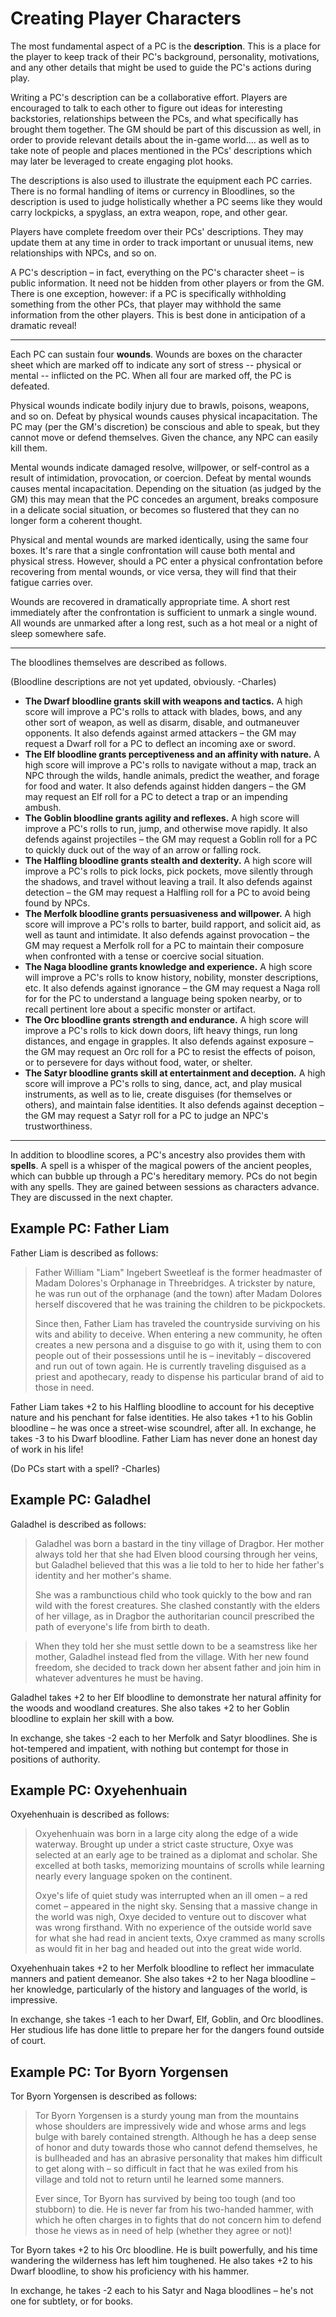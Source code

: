 # Creating Player Characters

The most fundamental aspect of a PC is the **description**. This is a place for the player to keep track of their PC's background, personality, motivations, and any other details that might be used to guide the PC's actions during play.

Writing a PC's description can be a collaborative effort. Players are encouraged to talk to each other to figure out ideas for interesting backstories, relationships between the PCs, and what specifically has brought them together. The GM should be part of this discussion as well, in order to provide relevant details about the in-game world.... as well as to take note of people and places mentioned in the PCs' descriptions which may later be leveraged to create engaging plot hooks. 

The descriptions is also used to illustrate the equipment each PC carries. There is no formal handling of items or currency in Bloodlines, so the description is used to judge holistically whether a PC seems like they would carry lockpicks, a spyglass, an extra weapon, rope, and other gear.

Players have complete freedom over their PCs' descriptions. They may update them at any time in order to track important or unusual items, new relationships with NPCs, and so on.

A PC's description – in fact, everything on the PC's character sheet – is public information. It need not be hidden from other players or from the GM. There is one exception, however: if a PC is specifically withholding something from the other PCs, that player may withhold the same information from the other players. This is best done in anticipation of a dramatic reveal!

---

Each PC can sustain four **wounds**. Wounds are boxes on the character sheet which are marked off to indicate any sort of stress -- physical or mental -- inflicted on the PC. When all four are marked off, the PC is defeated. 

Physical wounds indicate bodily injury due to brawls, poisons, weapons, and so on. Defeat by physical wounds causes physical incapacitation. The PC may (per the GM's discretion) be conscious and able to speak, but they cannot move or defend themselves. Given the chance, any NPC can easily kill them. 

Mental wounds indicate damaged resolve, willpower, or self-control as a result of intimidation, provocation, or coercion. Defeat by mental wounds causes mental incapacitation. Depending on the situation (as judged by the GM) this may mean that the PC concedes an argument, breaks composure in a delicate social situation, or becomes so flustered that they can no longer form a coherent thought.

Physical and mental wounds are marked identically, using the same four boxes. It's rare that a single confrontation will cause both mental and physical stress. However, should a PC enter a physical confrontation before recovering from mental wounds, or vice versa, they will find that their fatigue carries over. 

Wounds are recovered in dramatically appropriate time. A short rest immediately after the confrontation is sufficient to unmark a single wound. All wounds are unmarked after a long rest, such as a hot meal or a night of sleep somewhere safe.

---

The bloodlines themselves are described as follows.

(Bloodline descriptions are not yet updated, obviously. -Charles)

-   **The Dwarf bloodline grants skill with weapons and tactics.** A high
    score  will improve a PC's rolls to attack with blades, bows, and any
    other sort of  weapon, as well as disarm, disable, and outmaneuver
    opponents. It also  defends against armed attackers – the GM may request a
    Dwarf roll for a PC  to deflect an incoming axe or sword.
-   **The Elf bloodline grants perceptiveness and an affinity with nature.** A
    high score will improve a PC's rolls to navigate without a map, track an
    NPC  through the wilds, handle animals, predict the weather, and forage
    for food  and water. It also defends against hidden dangers – the GM may
    request an  Elf roll for a PC to detect a trap or an impending ambush.
-   **The Goblin bloodline grants agility and reflexes.** A high score will
    improve a PC's rolls to run, jump, and otherwise move rapidly. It also
    defends against projectiles – the GM may request a Goblin roll for a PC to
    quickly duck out of the way of an arrow or falling rock.
-   **The Halfling bloodline grants stealth and dexterity.** A high score will
    improve a PC's rolls to pick locks, pick pockets, move silently through
    the  shadows, and travel without leaving a trail. It also defends against
    detection – the GM may request a Halfling roll for a PC to avoid being
    found  by NPCs.
-   **The Merfolk bloodline grants persuasiveness and willpower.** A high
    score  will improve a PC's rolls to barter, build rapport, and solicit
    aid, as well  as taunt and intimidate. It also defends against provocation
    – the GM may  request a Merfolk roll for a PC to maintain their composure
    when confronted  with a tense or coercive social situation.
-   **The Naga bloodline grants knowledge and experience.** A high score will
    improve a PC's rolls to know history, nobility, monster descriptions, etc.
    It also defends against ignorance – the GM may request a Naga roll for for
    the PC to understand a language being spoken nearby, or to recall
    pertinent  lore about a specific monster or artifact.
-   **The Orc bloodline grants strength and endurance.** A high score will
    improve a PC's rolls to kick down doors, lift heavy things, run long
    distances, and engage in grapples. It also defends against exposure – the
    GM  may request an Orc roll for a PC to resist the effects of poison, or
    to  persevere for days without food, water, or shelter.
-   **The Satyr bloodline grants skill at entertainment and deception.** A
    high  score will improve a PC's rolls to sing, dance, act, and play
    musical  instruments, as well as to lie, create disguises (for themselves
    or others),  and maintain false identities. It also defends against
    deception – the GM  may request a Satyr roll for a PC to judge an NPC's
    trustworthiness.

---

In addition to bloodline scores, a PC's ancestry also provides them with
**spells**. A spell is a whisper of the magical powers of the ancient peoples,
which can bubble up through a PC's hereditary memory. PCs do not begin with
any spells. They are gained between sessions as characters advance. They are
discussed in the next chapter.

## Example PC: Father Liam

Father Liam is described as follows:

> Father William "Liam" Ingebert Sweetleaf is the former headmaster of Madam
> Dolores's Orphanage in Threebridges. A trickster by nature, he was run out
> of the orphanage (and the town) after Madam Dolores herself discovered that
> he was training the children to be pickpockets.
>
> Since then, Father Liam has traveled the countryside surviving on his wits
> and ability to deceive. When entering a new community, he often creates a
> new persona and a disguise to go with it, using them to con people out of
> their possessions until he is – inevitably – discovered and run out of town
> again. He is currently traveling disguised as a priest and apothecary, ready to dispense his particular brand of aid to those in need.

Father Liam takes +2 to his Halfling bloodline to account for his deceptive nature and his penchant for false identities. He also takes +1 to his Goblin bloodline – he was once a street-wise scoundrel,
after all. In exchange, he takes -3 to his Dwarf bloodline. Father Liam has never done an honest day of work in his life!

(Do PCs start with a spell? -Charles)

## Example PC: Galadhel

Galadhel is described as follows:

> Galadhel was born a bastard in the tiny village of Dragbor. Her mother
> always told her that she had Elven blood coursing through her veins, but
> Galadhel believed that this was a lie told to her to hide her father's
> identity and her mother's shame.
>
> She was a rambunctious child who took quickly to the bow and ran wild with
> the forest creatures. She clashed constantly with the elders of her village,
> as in Dragbor the authoritarian council prescribed the path of everyone's
> life from birth to death.

> When they told her she must settle down to be a seamstress like her mother,
Galadhel instead fled from the village. With her new found freedom, she
decided to track down her absent father and join him in whatever adventures he
must be having. 

Galadhel takes +2 to her Elf bloodline to demonstrate her natural affinity for
the woods and woodland creatures. She also takes +2 to her Goblin bloodline to
explain her skill with a bow.

In exchange, she takes -2 each to her Merfolk and Satyr bloodlines. She is
hot-tempered and impatient, with nothing but contempt for those in positions
of authority.

## Example PC: Oxyehenhuain

Oxyehenhuain is described as follows:

> Oxyehenhuain was born in a large city along the edge of a wide waterway.
> Brought up under a strict caste structure, Oxye was selected at an early age
> to be trained as a diplomat and scholar. She excelled at both tasks,
> memorizing mountains of scrolls while learning nearly every language spoken
> on the continent.
>
> Oxye's life of quiet study was interrupted when an ill omen – a red comet –
> appeared in the night sky. Sensing that a massive change in the world was
> nigh, Oxye decided to venture out to discover what was wrong firsthand. With
> no experience of the outside world save for what she had read in ancient
> texts, Oxye crammed as many scrolls as would fit in her bag and headed out
> into the great wide world.

Oxyehenhuain takes +2 to her Merfolk bloodline to reflect her immaculate
manners and patient demeanor. She also takes +2 to her Naga bloodline – her
knowledge, particularly of the history and languages of the world, is
impressive.

In exchange, she takes -1 each to her Dwarf, Elf, Goblin, and Orc bloodlines.
Her studious life has done little to prepare her for the dangers found outside
of court.

## Example PC: Tor Byorn Yorgensen

Tor Byorn Yorgensen is described as follows:

> Tor Byorn Yorgensen is a sturdy young man from the mountains whose shoulders
> are impressively wide and whose arms and legs bulge with barely contained
> strength. Although he has a deep sense of honor and duty towards those who
> cannot defend themselves, he is bullheaded and has an abrasive personality
> that makes him difficult to get along with – so difficult in fact that he
> was exiled from his village and told not to return until he learned some
> manners.
>
> Ever since, Tor Byorn has survived by being too tough (and too stubborn) to
> die. He is never far from his two-handed hammer, with which he often charges
> in to fights that do not concern him to defend those he views as in need of
> help (whether they agree or not)!

Tor Byorn takes +2 to his Orc bloodline. He is built powerfully, and his time
wandering the wilderness has left him toughened. He also takes +2 to his Dwarf
bloodline, to show his proficiency with his hammer.

In exchange, he takes -2 each to his Satyr and Naga bloodlines – he's not one
for subtlety, or for books.

